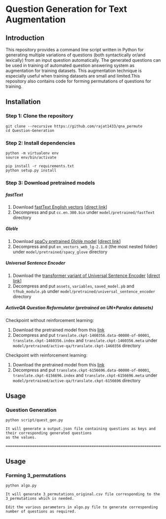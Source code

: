 # Question Generation for Text Augmentation

## Introduction
This repository provides a command line script written in Python for generating multiple variations of questions (both syntactically or/and lexically) from an input question automatically. The generated questions can be used in training of automated question answering system as augmentation for training datasets. This augmentation technique is especially useful when training datasets are small and limited.This repository also contains code for forming permutations of questions for training.

## Installation
### Step 1: Clone the repository
```
git clone --recursive https://github.com/rajat1433/qna_permute
cd Question-Generation
```
### Step 2: Install dependencies
```
python -m virtualenv env
source env/bin/activate

pip install -r requirements.txt
python setup.py install
```
### Step 3: Download pretrained models
##### fastText
1. Download [fastText English vectors](https://fasttext.cc/docs/en/crawl-vectors.html) [[direct link](https://dl.fbaipublicfiles.com/fasttext/vectors-crawl/cc.en.300.bin.gz)]
2. Decompress and put `cc.en.300.bin` under `model/pretrained/fastText` directory
##### GloVe
1. Download [spaCy pretrained GloVe model](https://spacy.io/models/en#en_vectors_web_lg) [[direct link](https://github.com/explosion/spacy-models/releases/download/en_vectors_web_lg-2.1.0/en_vectors_web_lg-2.1.0.tar.gz)]
2. Decompress and put `en_vectors_web_lg-2.1.0` (the most nested folder) under `model/pretrained/spacy_glove` directory
##### Universal Sentence Encoder
1. Download the [transformer variant of Universal Sentence Encoder](https://tfhub.dev/google/universal-sentence-encoder-large/3) [[direct link](https://tfhub.dev/google/universal-sentence-encoder-large/3?tf-hub-format=compressed)]
2. Decompress and put `assets`, `variables`, `saved_model.pb` and `tfhub_module.pb` under `model/pretrained/universal_sentence_encoder` directory
##### ActiveQA Question Reformulator (pretrained on UN+Paralex datasets)
Checkpoint without reinforcement learning:
1. Download the pretrained model from this [link](https://storage.googleapis.com/pretrained_models/translate.ckpt-1460356.zip)
2. Decompress and put `translate.ckpt-1460356.data-00000-of-00001`, `translate.ckpt-1460356.index` and `translate.ckpt-1460356.meta` under `model/pretrained/active-qa/translate.ckpt-1460356` directory

Checkpoint with reinforcement learning:
1. Download the pretrained model from this [link](https://storage.cloud.google.com/pretrained_models/translate.ckpt-6156696.zip)
2. Decompress and put `translate.ckpt-6156696.data-00000-of-00001`, `translate.ckpt-6156696.index` and `translate.ckpt-6156696.meta` under `model/pretrained/active-qa/translate.ckpt-6156696` directory

## Usage
### Question Generation
```
python script/quest_gen.py

It will generate a output.json file containing questions as keys and their corresponding generated questions
as the values.

===================================================================================================
```

## Usage
### Forming 3_permutations
```
python algo.py

It will generate 3_permutations_original.csv file corresponding to the 3_permutations which is needed.

Edit the various parameters in algo.py file to generate corresponding number of questions as required.

```
